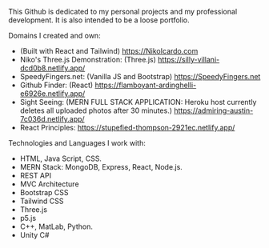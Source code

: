 This Github is dedicated to my personal projects and my professional development. It is also intended to be a loose portfolio. 

Domains I created and own: 

- (Built with React and Tailwind) https://NikoIcardo.com 
- Niko's Three.js Demonstration: (Three.js)  https://silly-villani-dcd0b8.netlify.app/ 
- SpeedyFingers.net: (Vanilla JS and Bootstrap) https://SpeedyFingers.net 
- Github Finder: (React) https://flamboyant-ardinghelli-e6926e.netlify.app/ 
- Sight Seeing: (MERN FULL STACK APPLICATION: Heroku host currently deletes all uploaded photos after 30 minutes.) https://admiring-austin-7c036d.netlify.app/ 
- React Principles: https://stupefied-thompson-2921ec.netlify.app/ 



Technologies and Languages I work with: 

- HTML, Java Script, CSS. 
- MERN Stack: MongoDB, Express, React, Node.js.
- REST API
- MVC Architecture
- Bootstrap CSS 
- Tailwind CSS
- Three.js
- p5.js
- C++, MatLab, Python. 
- Unity C#


